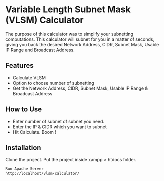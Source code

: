 # Variable Length Subnet Mask (VLSM) Calculator

The purpose of this calculator was to simplify your subnetting computations. This calculator will subnet for you in a matter of seconds, giving you back the desired Network Address, CIDR, Subnet Mask, Usable IP Range and Broadcast Address.

## Features

- Calculate VLSM
- Option to choose number of subnetting
- Get the Network Address, CIDR, Subnet Mask, Usable IP Range & Broadcast Address

## How to Use

- Enter number of subnet of subnet you need.
- Enter the IP & CIDR which you want to subnet
- Hit Calculate. Boom !

## Installation

Clone the project. Put the project inside xampp > htdocs folder.

```sh
Run Apache Server
http://localhost/vlsm-calculator/
```
